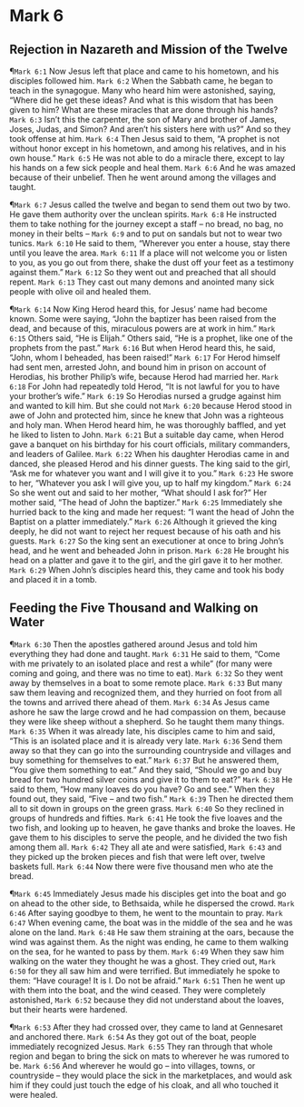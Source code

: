 # Mark 6

## Rejection in Nazareth and Mission of the Twelve
¶`Mark 6:1` Now Jesus left that place and came to his hometown, and his disciples followed him.
`Mark 6:2` When the Sabbath came, he began to teach in the synagogue. Many who heard him were astonished, saying, “Where did he get these ideas? And what is this wisdom that has been given to him? What are these miracles that are done through his hands?
`Mark 6:3` Isn’t this the carpenter, the son of Mary and brother of James, Joses, Judas, and Simon? And aren’t his sisters here with us?” And so they took offense at him.
`Mark 6:4` Then Jesus said to them, “A prophet is not without honor except in his hometown, and among his relatives, and in his own house.”
`Mark 6:5` He was not able to do a miracle there, except to lay his hands on a few sick people and heal them.
`Mark 6:6` And he was amazed because of their unbelief. Then he went around among the villages and taught.

¶`Mark 6:7` Jesus called the twelve and began to send them out two by two. He gave them authority over the unclean spirits.
`Mark 6:8` He instructed them to take nothing for the journey except a staff – no bread, no bag, no money in their belts –
`Mark 6:9` and to put on sandals but not to wear two tunics.
`Mark 6:10` He said to them, “Wherever you enter a house, stay there until you leave the area.
`Mark 6:11` If a place will not welcome you or listen to you, as you go out from there, shake the dust off your feet as a testimony against them.”
`Mark 6:12` So they went out and preached that all should repent.
`Mark 6:13` They cast out many demons and anointed many sick people with olive oil and healed them.

¶`Mark 6:14` Now King Herod heard this, for Jesus’ name had become known. Some were saying, “John the baptizer has been raised from the dead, and because of this, miraculous powers are at work in him.”
`Mark 6:15` Others said, “He is Elijah.” Others said, “He is a prophet, like one of the prophets from the past.”
`Mark 6:16` But when Herod heard this, he said, “John, whom I beheaded, has been raised!”
`Mark 6:17` For Herod himself had sent men, arrested John, and bound him in prison on account of Herodias, his brother Philip’s wife, because Herod had married her.
`Mark 6:18` For John had repeatedly told Herod, “It is not lawful for you to have your brother’s wife.”
`Mark 6:19` So Herodias nursed a grudge against him and wanted to kill him. But she could not
`Mark 6:20` because Herod stood in awe of John and protected him, since he knew that John was a righteous and holy man. When Herod heard him, he was thoroughly baffled, and yet he liked to listen to John.
`Mark 6:21` But a suitable day came, when Herod gave a banquet on his birthday for his court officials, military commanders, and leaders of Galilee.
`Mark 6:22` When his daughter Herodias came in and danced, she pleased Herod and his dinner guests. The king said to the girl, “Ask me for whatever you want and I will give it to you.”
`Mark 6:23` He swore to her, “Whatever you ask I will give you, up to half my kingdom.”
`Mark 6:24` So she went out and said to her mother, “What should I ask for?” Her mother said, “The head of John the baptizer.”
`Mark 6:25` Immediately she hurried back to the king and made her request: “I want the head of John the Baptist on a platter immediately.”
`Mark 6:26` Although it grieved the king deeply, he did not want to reject her request because of his oath and his guests.
`Mark 6:27` So the king sent an executioner at once to bring John’s head, and he went and beheaded John in prison.
`Mark 6:28` He brought his head on a platter and gave it to the girl, and the girl gave it to her mother.
`Mark 6:29` When John’s disciples heard this, they came and took his body and placed it in a tomb.

## Feeding the Five Thousand and Walking on Water
¶`Mark 6:30` Then the apostles gathered around Jesus and told him everything they had done and taught.
`Mark 6:31` He said to them, “Come with me privately to an isolated place and rest a while” (for many were coming and going, and there was no time to eat).
`Mark 6:32` So they went away by themselves in a boat to some remote place.
`Mark 6:33` But many saw them leaving and recognized them, and they hurried on foot from all the towns and arrived there ahead of them.
`Mark 6:34` As Jesus came ashore he saw the large crowd and he had compassion on them, because they were like sheep without a shepherd. So he taught them many things.
`Mark 6:35` When it was already late, his disciples came to him and said, “This is an isolated place and it is already very late.
`Mark 6:36` Send them away so that they can go into the surrounding countryside and villages and buy something for themselves to eat.”
`Mark 6:37` But he answered them, “You give them something to eat.” And they said, “Should we go and buy bread for two hundred silver coins and give it to them to eat?”
`Mark 6:38` He said to them, “How many loaves do you have? Go and see.” When they found out, they said, “Five – and two fish.”
`Mark 6:39` Then he directed them all to sit down in groups on the green grass.
`Mark 6:40` So they reclined in groups of hundreds and fifties.
`Mark 6:41` He took the five loaves and the two fish, and looking up to heaven, he gave thanks and broke the loaves. He gave them to his disciples to serve the people, and he divided the two fish among them all.
`Mark 6:42` They all ate and were satisfied,
`Mark 6:43` and they picked up the broken pieces and fish that were left over, twelve baskets full.
`Mark 6:44` Now there were five thousand men who ate the bread.

¶`Mark 6:45` Immediately Jesus made his disciples get into the boat and go on ahead to the other side, to Bethsaida, while he dispersed the crowd.
`Mark 6:46` After saying goodbye to them, he went to the mountain to pray.
`Mark 6:47` When evening came, the boat was in the middle of the sea and he was alone on the land.
`Mark 6:48` He saw them straining at the oars, because the wind was against them. As the night was ending, he came to them walking on the sea, for he wanted to pass by them.
`Mark 6:49` When they saw him walking on the water they thought he was a ghost. They cried out,
`Mark 6:50` for they all saw him and were terrified. But immediately he spoke to them: “Have courage! It is I. Do not be afraid.”
`Mark 6:51` Then he went up with them into the boat, and the wind ceased. They were completely astonished,
`Mark 6:52` because they did not understand about the loaves, but their hearts were hardened.

¶`Mark 6:53` After they had crossed over, they came to land at Gennesaret and anchored there.
`Mark 6:54` As they got out of the boat, people immediately recognized Jesus.
`Mark 6:55` They ran through that whole region and began to bring the sick on mats to wherever he was rumored to be.
`Mark 6:56` And wherever he would go – into villages, towns, or countryside – they would place the sick in the marketplaces, and would ask him if they could just touch the edge of his cloak, and all who touched it were healed.
